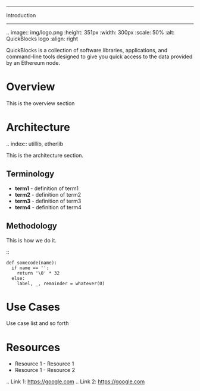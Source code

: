 *******************
Introduction
*******************

..  image:: img/logo.png
   :height: 351px
   :width: 300px
   :scale: 50%
   :alt: QuickBlocks logo
   :align: right

QuickBlocks is a collection of software libraries, applications, and command-line tools designed to give you quick access to the data provided by an Ethereum node.

Overview
========

This is the overview section

Architecture
============

.. index:: utillib, etherlib

This is the architecture section.

Terminology
-----------

 - **term1** - definition of term1
 - **term2** - definition of term2
 - **term3** - definition of term3
 - **term4** - definition of term4

Methodology
-----------

This is how we do it.

::

    def somecode(name):
      if name == '':
        return '\0' * 32
      else:
        label, _, remainder = whatever(0)

Use Cases
===============

Use case list and so forth

Resources
=========

 - Resource 1 - Resource 1
 - Resource 1 - Resource 2

 .. Link 1: https://google.com
 .. Link 2: https://google.com
